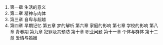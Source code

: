 1. 第一章 生活的意义
2. 第二章 精神与肉体
3. 第三章 自卑与超越
4. 第四章 早期记忆
第五章 梦的解析
第六章 家庭的影响
第七章 学校的影响
第八章 青春期
第九章 犯罪及其预防
第十章 职业问题
第十一章 个体与群体
第十二章 爱情与婚姻
